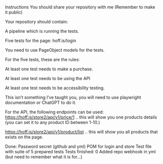 Instructions
You should share your repository with me (Remember to make it public)

Your repository should contain:

A pipeline which is running the tests.

Five tests for the page: hoff.is/login


You need to use PageObject models for the tests.


For the five tests, these are the rules:

At least one test needs to make a purchase.

At least one test needs to be using the API

At least one test needs to be accessibility testing.

This isn’t something I’ve taught you, you will need to use playwright documentation or ChatGPT to do it.



For the API, the following endpoints can be used:
https://hoff.is/store2/api/v1/price/1 .. this will show you one products details (you can set it to any product ID between 1-10.)

https://hoff.is/store2/api/v1/product/list .. this will show you all products that exists on the page.

Done:
    Password secret (github and yml)
    POM for login and store
    Test file with suite of 5 prepared tests
        Tests finished: 0
    Added repo webhook in yml (but need to remember what it is for...)
